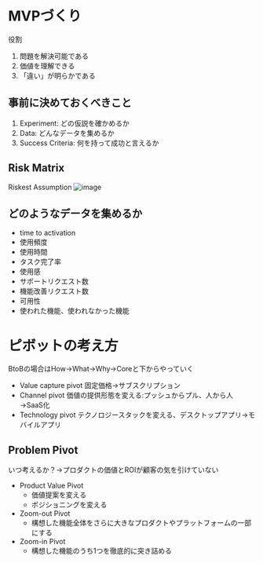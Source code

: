 # MVPづくり
役割
1. 問題を解決可能である
2. 価値を理解できる
3. 「違い」が明らかである

## 事前に決めておくべきこと
1. Experiment: どの仮説を確かめるか
2. Data: どんなデータを集めるか
3. Success Criteria: 何を持って成功と言えるか

## Risk Matrix
Riskest Assumption
![image](https://github.com/user-attachments/assets/44ad8887-e097-41bb-9d07-2b3847efd8b5)

## どのようなデータを集めるか
- time to activation
- 使用頻度
- 使用時間
- タスク完了率
- 使用感
- サポートリクエスト数
- 機能改善リクエスト数
- 可用性
- 使われた機能、使われなかった機能

# ピボットの考え方
BtoBの場合はHow→What→Why→Coreと下からやっていく
- Value capture pivot
  固定価格→サブスクリプション
- Channel pivot
  価値の提供形態を変える:プッシュからプル、人から人→SaaS化
- Technology pivot
  テクノロジースタックを変える、デスクトップアプリ→モバイルアプリ

## Problem Pivot
いつ考えるか？→プロダクトの価値とROIが顧客の気を引けていない
- Product Value Pivot
  - 価値提案を変える
  - ポジショニングを変える
- Zoom-out Pivot
  - 構想した機能全体をさらに大きなプロダクトやプラットフォームの一部にする
- Zoom-in Pivot
  - 構想した機能のうち1つを徹底的に突き詰める
